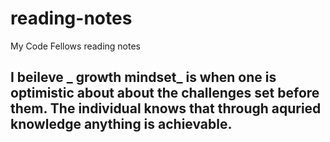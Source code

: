 # reading-notes
My Code Fellows reading notes

## I beileve _ growth mindset_ is when one is optimistic about about the challenges set before them. The individual knows that through aquried knowledge anything is achievable.
